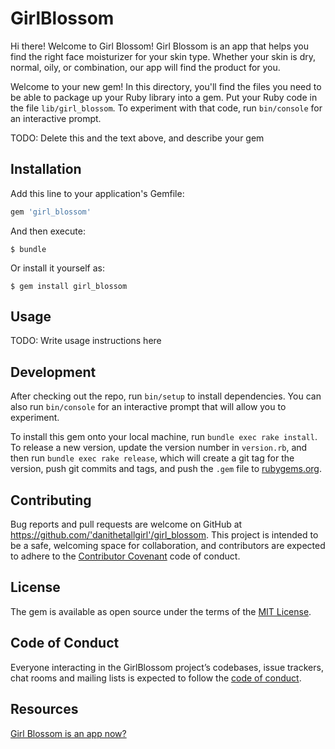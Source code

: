 # GirlBlossom

Hi there! Welcome to Girl Blossom! Girl Blossom is an app that helps you find the right face moisturizer for your skin type. Whether your skin is dry, normal, oily, or combination, our app will find the product for you.

Welcome to your new gem! In this directory, you'll find the files you need to be able to package up your Ruby library into a gem. Put your Ruby code in the file `lib/girl_blossom`. To experiment with that code, run `bin/console` for an interactive prompt.

TODO: Delete this and the text above, and describe your gem

## Installation

Add this line to your application's Gemfile:

```ruby
gem 'girl_blossom'
```

And then execute:

    $ bundle

Or install it yourself as:

    $ gem install girl_blossom

## Usage

TODO: Write usage instructions here

## Development

After checking out the repo, run `bin/setup` to install dependencies. You can also run `bin/console` for an interactive prompt that will allow you to experiment.

To install this gem onto your local machine, run `bundle exec rake install`. To release a new version, update the version number in `version.rb`, and then run `bundle exec rake release`, which will create a git tag for the version, push git commits and tags, and push the `.gem` file to [rubygems.org](https://rubygems.org).

## Contributing

Bug reports and pull requests are welcome on GitHub at https://github.com/'danithetallgirl'/girl_blossom. This project is intended to be a safe, welcoming space for collaboration, and contributors are expected to adhere to the [Contributor Covenant](http://contributor-covenant.org) code of conduct.

## License

The gem is available as open source under the terms of the [MIT License](https://opensource.org/licenses/MIT).

## Code of Conduct

Everyone interacting in the GirlBlossom project’s codebases, issue trackers, chat rooms and mailing lists is expected to follow the [code of conduct](https://github.com/'danithetallgirl'/girl_blossom/blob/master/CODE_OF_CONDUCT.md).

## Resources
[Girl Blossom is an app now?](https://www.danithetallgirl.com/blog/girl-blossom-is-an-app-now)

